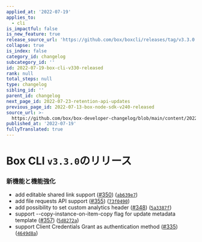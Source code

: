 ```yaml
---
applied_at: '2022-07-19'
applies_to:
  - cli
is_impactful: false
is_new_feature: true
release_source_url: 'https://github.com/box/boxcli/releases/tag/v3.3.0'
collapse: true
is_index: false
category_id: changelog
subcategory_id: ''
id: 2022-07-19-box-cli-v330-released
rank: null
total_steps: null
type: changelog
sibling_id: ''
parent_id: changelog
next_page_id: 2022-07-23-retention-api-updates
previous_page_id: 2022-07-13-box-node-sdk-v240-released
source_url: >-
  https://github.com/box/box-developer-changelog/blob/main/content/2022/07-19-box-cli-v330-released.md
published_at: '2022-07-19'
fullyTranslated: true
---
```

# Box CLI `v3.3.0`のリリース

### 新機能と機能強化

* add editable shared link support ([#350][1]) ([`ab639e7`][2])
* add file requests API support ([#355][3]) ([`73f0490`][4])
* add possibility to set custom analytics header ([#348][5]) ([`5a3387f`][6])
* support --copy-instance-on-item-copy flag for update metadata template ([#357][7]) ([`5d8272a`][8])
* support Client Credentials Grant as authentication method ([#335][9]) ([`4649d8a`][10])

[1]: https://github.com/box/boxcli/issues/350

[2]: https://github.com/box/boxcli/commit/ab639e7e9336e8745ef84dd6dfc646c987638ec3

[3]: https://github.com/box/boxcli/issues/355

[4]: https://github.com/box/boxcli/commit/73f0490ff3c3dfefb89e14dde933d3a3ffc4113f

[5]: https://github.com/box/boxcli/issues/348

[6]: https://github.com/box/boxcli/commit/5a3387fb687bcbd5d8441117c497312ac1d20f27

[7]: https://github.com/box/boxcli/issues/357

[8]: https://github.com/box/boxcli/commit/5d8272a0559ec97a345a2032456998383e7a6716

[9]: https://github.com/box/boxcli/issues/335

[10]: https://github.com/box/boxcli/commit/4649d8adf39f64c8292b70c35b7bffa96e462edc
